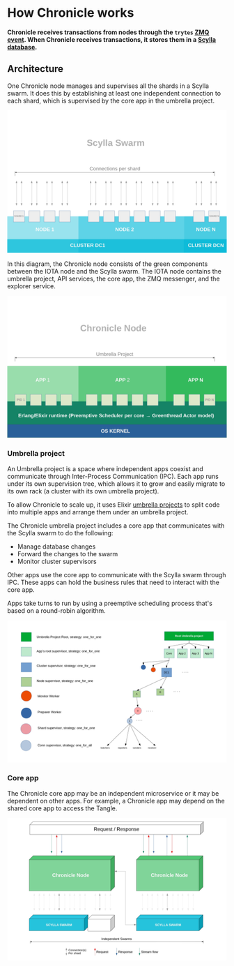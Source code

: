 # How Chronicle works

**Chronicle receives transactions from nodes through the `trytes` [ZMQ event](root://iri/1.0/references/zmq-events.md). When Chronicle receives transactions, it stores them in a [Scylla database](https://www.scylladb.com/).**

## Architecture

One Chronicle node manages and supervises all the shards in a Scylla swarm. It does this by establishing at least one independent connection to each shard, which is supervised by the core app in the umbrella project.

![Scylla swarm](images/scylla-swarm.jpg)

In this diagram, the Chronicle node consists of the green components between the IOTA node and the Scylla swarm. The IOTA node contains the umbrella project, API services, the core app, the ZMQ messenger, and the explorer service.

![Chronicle node architecture](images/chronicle-node.jpg)

### Umbrella project

An Umbrella project is a space where independent apps coexist and communicate through Inter-Process Communication (IPC). Each app runs under its own supervision tree, which allows it to grow and easily migrate to its own rack (a cluster with its own umbrella project).

To allow Chronicle to scale up, it uses Elixir [umbrella projects](https://elixir-lang.org/getting-started/mix-otp/dependencies-and-umbrella-projects.html#umbrella-projects) to split code into multiple apps and arrange them under an umbrella project.

The Chronicle umbrella project includes a core app that communicates with the Scylla swarm to do the following:

- Manage database changes
- Forward the changes to the swarm
- Monitor cluster supervisors

Other apps use the core app to communicate with the Scylla swarm through IPC. These apps can hold the business rules that need to interact with the core app.

Apps take turns to run by using a preemptive scheduling process that's based on a round-robin algorithm.

![Umbrella project](images/umbrella-project.png)

### Core app

The Chronicle core app may be an independent microservice or it may be dependent on other apps. For example, a Chronicle app may depend on the shared core app to access the Tangle.

![Data flow in Chronicle](images/dataflow.png)